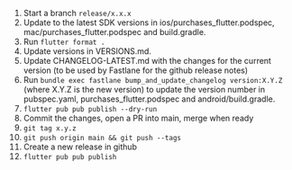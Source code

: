 1. Start a branch `release/x.x.x`
1. Update to the latest SDK versions in ios/purchases_flutter.podspec, mac/purchases_flutter.podspec and build.gradle.
1. Run `flutter format .`
1. Update versions in VERSIONS.md.
1. Update CHANGELOG-LATEST.md with the changes for the current version (to be used by Fastlane for the github release notes)
1. Run `bundle exec fastlane bump_and_update_changelog version:X.Y.Z` (where X.Y.Z is the new version) to update the version number in pubspec.yaml, purchases_flutter.podspec and android/build.gradle.
1. `flutter pub pub publish --dry-run`
1. Commit the changes, open a PR into main, merge when ready
1. `git tag x.y.z`
1. `git push origin main && git push --tags`
1. Create a new release in github
1. `flutter pub pub publish`
